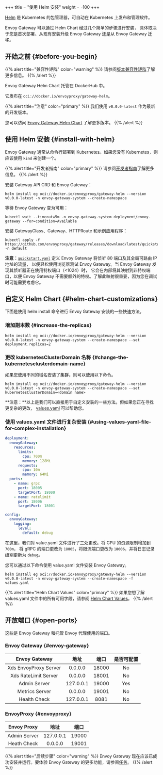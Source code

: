 +++
title = "使用 Helm 安装"
weight = -100
+++

[Helm](https://helm.sh) 是 Kubernetes 的包管理器，可自动在 Kubernetes 上发布和管理软件。

Envoy Gateway 可以通过 Helm Chart 经过几个简单的步骤进行安装，
具体取决于您是首次部署、从现有安装升级 Envoy Gateway 还是从 Envoy Gateway 迁移。

## 开始之前 {#before-you-begin}

{{% alert title="兼容性矩阵" color="warning" %}}
请参阅[版本兼容性矩阵](./matrix)了解更多信息。
{{% /alert %}}

Envoy Gateway Helm Chart 托管在 DockerHub 中。

它发布在 `oci://docker.io/envoyproxy/gateway-helm`。

{{% alert title="注意" color="primary" %}}
我们使用 `v0.0.0-latest` 作为最新的开发版本。

您可以访问 [Envoy Gateway Helm Chart](https://hub.docker.com/r/envoyproxy/gateway-helm/tags) 了解更多版本。
{{% /alert %}}

## 使用 Helm 安装 {#install-with-helm}

Envoy Gateway 通常从命令行部署到 Kubernetes。如果您没有 Kubernetes，则应该使用 `kind` 来创建一个。

{{% alert title="开发者指南" color="primary" %}}
请参阅[开发者指南](../../contributions/develop)了解更多信息。
{{% /alert %}}

安装 Gateway API CRD 和 Envoy Gateway：

```shell
helm install eg oci://docker.io/envoyproxy/gateway-helm --version v0.0.0-latest -n envoy-gateway-system --create-namespace
```

等待 Envoy Gateway 变为可用：

```shell
kubectl wait --timeout=5m -n envoy-gateway-system deployment/envoy-gateway --for=condition=Available
```

安装 GatewayClass、Gateway、HTTPRoute 和示例应用程序：

```shell
kubectl apply -f https://github.com/envoyproxy/gateway/releases/download/latest/quickstart.yaml -n default
```

**注意：**[`quickstart.yaml`] 定义 Envoy Gateway 将侦听 80 端口及其全局可路由 IP 地址的流量，
以便轻松使用浏览器测试 Envoy Gateway。当 Envoy Gateway 发现其侦听器正在使用特权端口（<1024）时，
它会在内部将其映射到非特权端口，以便 Envoy Gateway 不需要额外的特权。了解此映射很重要，因为您在调试时可能需要考虑它。

[`quickstart.yaml`]: https://github.com/envoyproxy/gateway/releases/download/latest/quickstart.yaml

## 自定义 Helm Chart {#helm-chart-customizations}

下面是使用 helm install 命令进行 Envoy Gateway 安装的一些快速方法。

### 增加副本数 {#increase-the-replicas}

```shell
helm install eg oci://docker.io/envoyproxy/gateway-helm --version v0.0.0-latest -n envoy-gateway-system --create-namespace --set deployment.replicas=2
```

### 更改 kubernetesClusterDomain 名称 {#change-the-kubernetesclusterdomain-name}

如果您使用不同的域名安装了集群，则可以使用以下命令。

```shell
helm install eg oci://docker.io/envoyproxy/gateway-helm --version v0.0.0-latest -n envoy-gateway-system --create-namespace --set kubernetesClusterDomain=<domain name>
```

**注意：**以上是我们可以直接用于自定义安装的一些方法。但如果您正在寻找更复杂的更改，
[values.yaml](https://helm.sh/docs/chart_template_guide/values_files/) 可以帮助您。

### 使用 values.yaml 文件进行复杂安装 {#using-values-yaml-file-for-complex-installation}

```yaml
deployment:
  envoyGateway:
    resources:
      limits:
        cpu: 700m
        memory: 128Mi
      requests:
        cpu: 10m
        memory: 64Mi
  ports:
    - name: grpc
      port: 18005
      targetPort: 18000
    - name: ratelimit
      port: 18006
      targetPort: 18001

config:
  envoyGateway:
    logging:
      level:
        default: debug
```

在这里，我们对 value.yaml 文件进行了三处更改。将 CPU 的资源限制增加到 `700m`，
将 gRPC 的端口更改为 `18005`，将限流端口更改为 `18006`，并将日志记录级别更新为 `debug`。

您可以通过以下命令使用 value.yaml 文件安装 Envoy Gateway。

```shell
helm install eg oci://docker.io/envoyproxy/gateway-helm --version v0.0.0-latest -n envoy-gateway-system --create-namespace -f values.yaml
```

{{% alert title="Helm Chart Values" color="primary" %}}
如果您想了解 values.yaml 文件中的所有可用字段，请参阅 [Helm Chart Values](./gateway-helm-api)。
{{% /alert %}}

## 开放端口 {#open-ports}

这些是 Envoy Gateway 和托管 Envoy 代理使用的端口。

### Envoy Gateway {#envoy-gateway}

| Envoy Gateway          |    地址    |  端口  |    是否可配置    |
|:----------------------:|:---------:|:------:|    :------:    |
| Xds EnvoyProxy Server  | 0.0.0.0   | 18000  |       No       |
| Xds RateLimit Server   | 0.0.0.0   | 18001  |       No       |
| Admin Server           | 127.0.0.1 | 19000  |       Yes      |
| Metrics Server         |  0.0.0.0  | 19001  |       No       |
| Health Check           | 127.0.0.1 |  8081  |       No       |

### EnvoyProxy {#envoyproxy}

| Envoy Proxy                       | 地址        | 端口    |
|:---------------------------------:|:-----------:| :-----: |
| Admin Server                      | 127.0.0.1   | 19000   |
| Heath Check                       | 0.0.0.0     | 19001   |

{{% alert title="后续步骤" color="warning" %}}
Envoy Gateway 现在应该已成功安装并运行。要体验 Envoy Gateway 的更多功能，请参阅[任务](../tasks)。
{{% /alert %}}
